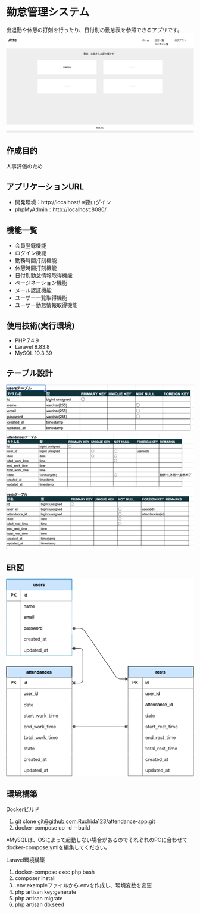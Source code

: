 # 勤怠管理システム
出退勤や休憩の打刻を行ったり、日付別の勤怠表を参照できるアプリです。
![](img/home.png)

## 作成目的
人事評価のため

## アプリケーションURL
- 開発環境：http://localhost/
   ※要ログイン
- phpMyAdmin：http://localhost:8080/

## 機能一覧
- 会員登録機能
- ログイン機能
- 勤務時間打刻機能
- 休憩時間打刻機能
- 日付別勤怠情報取得機能
- ページネーション機能
- メール認証機能
- ユーザー一覧取得機能
- ユーザー勤怠情報取得機能

## 使用技術(実行環境)
- PHP 7.4.9
- Laravel 8.83.8
- MySQL 10.3.39

## テーブル設計
![](img/DB_users.png)
![](img/DB_attendances.png)
![](img/DB_rests.png)

## ER図
![](img/beginner_mock.drawio.png)

## 環境構築
Dockerビルド
1. git clone git@github.com:Ruchida123/attendance-app.git
2. docker-compose up -d --build

※MySQLは、OSによって起動しない場合があるのでそれぞれのPCに合わせてdocker-compose.ymlを編集してください。

Laravel環境構築
1. docker-compose exec php bash
2. composer install
3. .env.exampleファイルから.envを作成し、環境変数を変更
4. php artisan key:generate
5. php artisan migrate
6. php artisan db:seed

